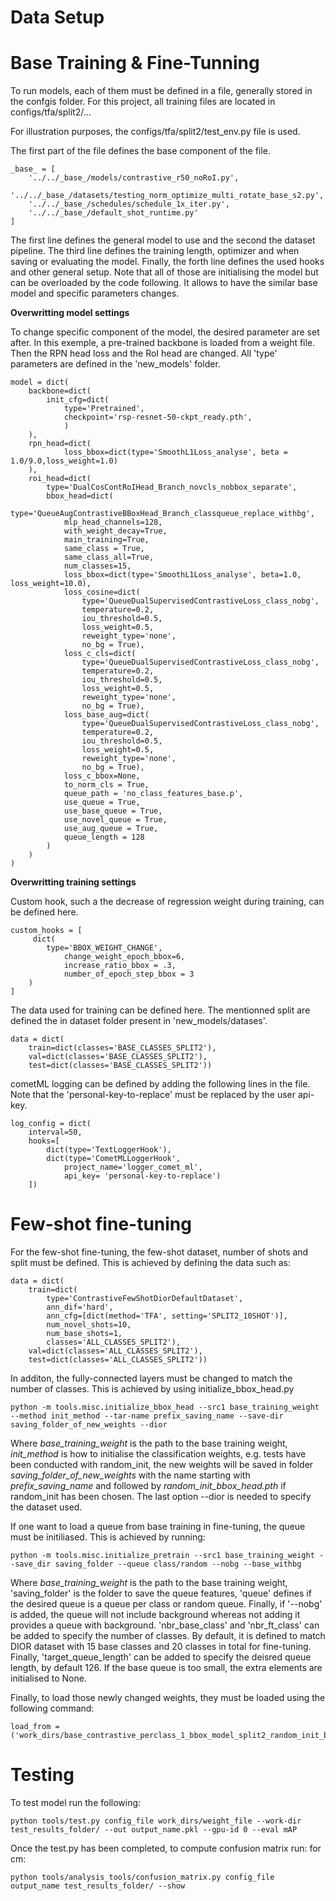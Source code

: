 # Data Setup


# Base Training & Fine-Tunning
To run models, each of them must be defined in a file, generally stored in the confgis folder.
For this project, all training files are located in configs/tfa/split2/...

For illustration purposes, the configs/tfa/split2/test_env.py file is used.

The first part of the file defines the base component of the file.
```shell
_base_ = [
    '../../_base_/models/contrastive_r50_noRoI.py',
    '../../_base_/datasets/testing_norm_optimize_multi_rotate_base_s2.py',
    '../../_base_/schedules/schedule_1x_iter.py',
    '../../_base_/default_shot_runtime.py'
]
```
The first line defines the general model to use and the second the dataset pipeline. The third line defines the training length, optimizer and when saving or evaluating the model. Finally, the forth line defines the used hooks and other general setup.
Note that all of those are initialising the model but can be overloaded by the code following. It allows to have the similar base model and  specific parameters changes.

**Overwritting model settings**

To change specific component of the model, the desired parameter are set after. In this exemple, a pre-trained backbone is loaded from a weight file. Then the RPN head loss and the RoI head are changed. All 'type' parameters are defined in the 'new_models' folder.
```shell
model = dict(
    backbone=dict(
        init_cfg=dict(
            type='Pretrained',
            checkpoint='rsp-resnet-50-ckpt_ready.pth',
            )
    ),
    rpn_head=dict(
            loss_bbox=dict(type='SmoothL1Loss_analyse', beta = 1.0/9.0,loss_weight=1.0)
    ),
    roi_head=dict(
        type='DualCosContRoIHead_Branch_novcls_nobbox_separate',
        bbox_head=dict(
            type='QueueAugContrastiveBBoxHead_Branch_classqueue_replace_withbg',
            mlp_head_channels=128,
            with_weight_decay=True,
            main_training=True,
            same_class = True,
            same_class_all=True,
            num_classes=15,
            loss_bbox=dict(type='SmoothL1Loss_analyse', beta=1.0, loss_weight=10.0),
            loss_cosine=dict(
                type='QueueDualSupervisedContrastiveLoss_class_nobg',
                temperature=0.2,
                iou_threshold=0.5,
                loss_weight=0.5,
                reweight_type='none',
                no_bg = True),
            loss_c_cls=dict(
                type='QueueDualSupervisedContrastiveLoss_class_nobg',
                temperature=0.2,
                iou_threshold=0.5,
                loss_weight=0.5,
                reweight_type='none',
                no_bg = True),
            loss_base_aug=dict(
                type='QueueDualSupervisedContrastiveLoss_class_nobg',
                temperature=0.2,
                iou_threshold=0.5,
                loss_weight=0.5,
                reweight_type='none',
                no_bg = True),
            loss_c_bbox=None,
            to_norm_cls = True,
            queue_path = 'no_class_features_base.p',
            use_queue = True,
            use_base_queue = True,
            use_novel_queue = True,
            use_aug_queue = True,
            queue_length = 128
        )
    )
)
```
**Overwritting training settings**

Custom hook, such a the decrease of regression weight during training, can be defined here. 
```shell
custom_hooks = [
     dict(
        type='BBOX_WEIGHT_CHANGE',
            change_weight_epoch_bbox=6, 
            increase_ratio_bbox = .3, 
            number_of_epoch_step_bbox = 3
    )
]
```

The data used for training can be defined here. The mentionned split are defined the in dataset folder present in 'new_models/datases'.
```shell
data = dict(
    train=dict(classes='BASE_CLASSES_SPLIT2'),
    val=dict(classes='BASE_CLASSES_SPLIT2'),
    test=dict(classes='BASE_CLASSES_SPLIT2'))
```

cometML logging can be defined by adding the following lines in the file. Note that the 'personal-key-to-replace' must be replaced by the user api-key.
```shell
log_config = dict(
    interval=50,
    hooks=[
        dict(type='TextLoggerHook'),
        dict(type='CometMLLoggerHook', 
            project_name='logger_comet_ml',
            api_key= 'personal-key-to-replace')
    ])
```
# Few-shot fine-tuning

For the few-shot fine-tuning, the few-shot dataset, number of shots and split must be defined. This is achieved by defining the data such as:
```shell
data = dict(
    train=dict(
        type='ContrastiveFewShotDiorDefaultDataset',
        ann_dif='hard',
        ann_cfg=[dict(method='TFA', setting='SPLIT2_10SHOT')],
        num_novel_shots=10,
        num_base_shots=1,
        classes='ALL_CLASSES_SPLIT2'),
    val=dict(classes='ALL_CLASSES_SPLIT2'),
    test=dict(classes='ALL_CLASSES_SPLIT2'))
```
In additon, the fully-connected layers must be changed to match the number of classes. This is achieved by using initialize_bbox_head.py
```shell
python -m tools.misc.initialize_bbox_head --src1 base_training_weight --method init_method --tar-name prefix_saving_name --save-dir saving_folder_of_new_weights --dior
```
Where _base_training_weight_ is the path to the base training weight, _init_method_ is how to initialise the classification weights, e.g. tests have been conducted with random_init, the new weights will be saved in folder _saving_folder_of_new_weights_ with the name starting with _prefix_saving_name_ and followed by _random_init_bbox_head.pth_ if random_init has been chosen. The last option --dior is needed to specify the dataset used.

If one want to load a queue from base training in fine-tuning, the queue must be initiliased. This is achieved by running:
```shell
python -m tools.misc.initialize_pretrain --src1 base_training_weight --save_dir saving_folder --queue class/random --nobg --base_withbg
```
Where _base_training_weight_ is the path to the base training weight, 'saving_folder' is the folder to save the queue features, 'queue' defines if the desired queue is a queue per class or random queue. Finally, if '--nobg' is added, the queue will not include background whereas not adding it provides a queue with background. 'nbr_base_class' and 'nbr_ft_class' can be added to specify the number of classes. By default, it is defined to match DIOR dataset with 15 base classes and 20 classes in total for fine-tuning. Finally, 'target_queue_length' can be added to specify the deisred queue length, by default 126. If the base queue is too small, the extra elements are initialised to None.


Finally, to load those newly changed weights, they must be loaded using the following command:
```shell
load_from = ('work_dirs/base_contrastive_perclass_1_bbox_model_split2_random_init_bbox_head.pth')
```

# Testing

To test model run the following:
```shell
python tools/test.py config_file work_dirs/weight_file --work-dir test_results_folder/ --out output_name.pkl --gpu-id 0 --eval mAP
```

Once the test.py has been completed, to compute confusion matrix run:
for cm:
```shell
python tools/analysis_tools/confusion_matrix.py config_file output_name test_results_folder/ --show 
```